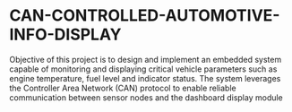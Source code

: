 # CAN-CONTROLLED-AUTOMOTIVE-INFO-DISPLAY
Objective of this project is to design and implement an embedded system capable of monitoring and displaying critical vehicle parameters such as engine temperature, fuel level and indicator status. The system leverages the Controller Area Network (CAN) protocol to enable reliable communication between sensor nodes and the dashboard display module
